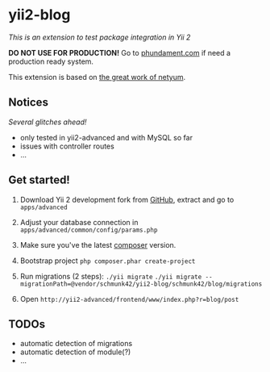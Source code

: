 yii2-blog
=========

*This is an extension to test package integration in Yii 2*

**DO NOT USE FOR PRODUCTION!** Go to [phundament.com](http://phundament.com) if need a production ready system.

This extension is based on [the great work of netyum](https://github.com/netyum/blog2.0/).

## Notices

*Several glitches ahead!*

 * only tested in yii2-advanced and with MySQL so far
 * issues with controller routes
 * ...

## Get started!

1. Download Yii 2 development fork from [GitHub](https://github.com/schmunk42/yii2/archive/testing-extensions.zip), extract and go to `apps/advanced`

2. Adjust your database connection in `apps/advanced/common/config/params.php`

3. Make sure you've the latest [composer](http://getcomposer.org/download/) version.

4. Bootstrap project `php composer.phar create-project`

5. Run migrations (2 steps): 
    `./yii migrate`
    `./yii migrate --migrationPath=@vendor/schmunk42/yii2-blog/schmunk42/blog/migrations`

6. Open `http://yii2-advanced/frontend/www/index.php?r=blog/post`

## TODOs

* automatic detection of migrations
* automatic detection of module(?)
* ...